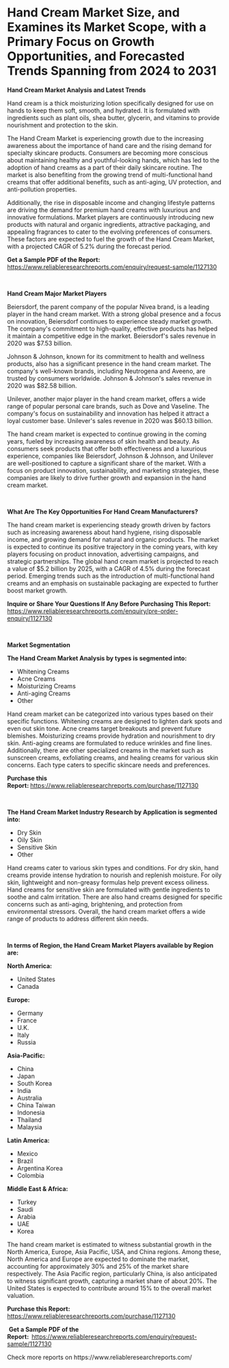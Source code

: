 <p><h1>Hand Cream Market Size, and Examines its Market Scope, with a Primary Focus on Growth Opportunities, and Forecasted Trends Spanning from 2024 to 2031</h1></p><p><strong>Hand Cream Market Analysis and Latest Trends</strong></p>
<p><p>Hand cream is a thick moisturizing lotion specifically designed for use on hands to keep them soft, smooth, and hydrated. It is formulated with ingredients such as plant oils, shea butter, glycerin, and vitamins to provide nourishment and protection to the skin. </p><p>The Hand Cream Market is experiencing growth due to the increasing awareness about the importance of hand care and the rising demand for specialty skincare products. Consumers are becoming more conscious about maintaining healthy and youthful-looking hands, which has led to the adoption of hand creams as a part of their daily skincare routine. The market is also benefiting from the growing trend of multi-functional hand creams that offer additional benefits, such as anti-aging, UV protection, and anti-pollution properties.</p><p>Additionally, the rise in disposable income and changing lifestyle patterns are driving the demand for premium hand creams with luxurious and innovative formulations. Market players are continuously introducing new products with natural and organic ingredients, attractive packaging, and appealing fragrances to cater to the evolving preferences of consumers. These factors are expected to fuel the growth of the Hand Cream Market, with a projected CAGR of 5.2% during the forecast period.</p></p>
<p><strong>Get a Sample PDF of the Report:&nbsp;</strong> <a href="https://www.reliableresearchreports.com/enquiry/request-sample/1127130">https://www.reliableresearchreports.com/enquiry/request-sample/1127130</a></p>
<p>&nbsp;</p>
<p><strong>Hand Cream Major Market Players</strong></p>
<p><p>Beiersdorf, the parent company of the popular Nivea brand, is a leading player in the hand cream market. With a strong global presence and a focus on innovation, Beiersdorf continues to experience steady market growth. The company's commitment to high-quality, effective products has helped it maintain a competitive edge in the market. Beiersdorf's sales revenue in 2020 was $7.53 billion.</p><p>Johnson & Johnson, known for its commitment to health and wellness products, also has a significant presence in the hand cream market. The company's well-known brands, including Neutrogena and Aveeno, are trusted by consumers worldwide. Johnson & Johnson's sales revenue in 2020 was $82.58 billion.</p><p>Unilever, another major player in the hand cream market, offers a wide range of popular personal care brands, such as Dove and Vaseline. The company's focus on sustainability and innovation has helped it attract a loyal customer base. Unilever's sales revenue in 2020 was $60.13 billion.</p><p>The hand cream market is expected to continue growing in the coming years, fueled by increasing awareness of skin health and beauty. As consumers seek products that offer both effectiveness and a luxurious experience, companies like Beiersdorf, Johnson & Johnson, and Unilever are well-positioned to capture a significant share of the market. With a focus on product innovation, sustainability, and marketing strategies, these companies are likely to drive further growth and expansion in the hand cream market.</p></p>
<p>&nbsp;</p>
<p><strong>What Are The Key Opportunities For Hand Cream Manufacturers?</strong></p>
<p><p>The hand cream market is experiencing steady growth driven by factors such as increasing awareness about hand hygiene, rising disposable income, and growing demand for natural and organic products. The market is expected to continue its positive trajectory in the coming years, with key players focusing on product innovation, advertising campaigns, and strategic partnerships. The global hand cream market is projected to reach a value of $5.2 billion by 2025, with a CAGR of 4.5% during the forecast period. Emerging trends such as the introduction of multi-functional hand creams and an emphasis on sustainable packaging are expected to further boost market growth.</p></p>
<p><strong>Inquire or Share Your Questions If Any Before Purchasing This Report:</strong> <a href="https://www.reliableresearchreports.com/enquiry/pre-order-enquiry/1127130">https://www.reliableresearchreports.com/enquiry/pre-order-enquiry/1127130</a></p>
<p>&nbsp;</p>
<p><strong>Market Segmentation</strong></p>
<p><strong>The Hand Cream Market Analysis by types is segmented into:</strong></p>
<p><ul><li>Whitening Creams</li><li>Acne Creams</li><li>Moisturizing Creams</li><li>Anti-aging Creams</li><li>Other</li></ul></p>
<p><p>Hand cream market can be categorized into various types based on their specific functions. Whitening creams are designed to lighten dark spots and even out skin tone. Acne creams target breakouts and prevent future blemishes. Moisturizing creams provide hydration and nourishment to dry skin. Anti-aging creams are formulated to reduce wrinkles and fine lines. Additionally, there are other specialized creams in the market such as sunscreen creams, exfoliating creams, and healing creams for various skin concerns. Each type caters to specific skincare needs and preferences.</p></p>
<p><strong>Purchase this Report:&nbsp;</strong><a href="https://www.reliableresearchreports.com/purchase/1127130">https://www.reliableresearchreports.com/purchase/1127130</a></p>
<p>&nbsp;</p>
<p><strong>The Hand Cream Market Industry Research by Application is segmented into:</strong></p>
<p><ul><li>Dry Skin</li><li>Oily Skin</li><li>Sensitive Skin</li><li>Other</li></ul></p>
<p><p>Hand creams cater to various skin types and conditions. For dry skin, hand creams provide intense hydration to nourish and replenish moisture. For oily skin, lightweight and non-greasy formulas help prevent excess oiliness. Hand creams for sensitive skin are formulated with gentle ingredients to soothe and calm irritation. There are also hand creams designed for specific concerns such as anti-aging, brightening, and protection from environmental stressors. Overall, the hand cream market offers a wide range of products to address different skin needs.</p></p>
<p>&nbsp;</p>
<p><strong>In terms of Region, the Hand Cream Market Players available by Region are:</strong></p>
<p>
    <p> <strong> North America: </strong>
        <ul>
            <li>United States</li>
            <li>Canada</li>
        </ul>
        </p> 
    <p> <strong> Europe: </strong>
        <ul>
            <li>Germany</li>
            <li>France</li>
            <li>U.K.</li>
            <li>Italy</li>
            <li>Russia</li>
        </ul>
        </p> 
    <p> <strong> Asia-Pacific: </strong>
        <ul>
            <li>China</li>
            <li>Japan</li>
            <li>South Korea</li>
            <li>India</li>
            <li>Australia</li>
            <li>China Taiwan</li>
            <li>Indonesia</li>
            <li>Thailand</li>
            <li>Malaysia</li>
        </ul>
        </p> 
    <p> <strong> Latin America: </strong>
        <ul>
            <li>Mexico</li>
            <li>Brazil</li>
            <li>Argentina Korea</li>
            <li>Colombia</li>
        </ul>
        </p> 
    <p> <strong> Middle East & Africa: </strong>
        <ul>
            <li>Turkey</li>
            <li>Saudi</li>
            <li>Arabia</li>
            <li>UAE</li>
            <li>Korea</li>
        </ul>
    </p>
    </p>
<p><p>The hand cream market is estimated to witness substantial growth in the North America, Europe, Asia Pacific, USA, and China regions. Among these, North America and Europe are expected to dominate the market, accounting for approximately 30% and 25% of the market share respectively. The Asia Pacific region, particularly China, is also anticipated to witness significant growth, capturing a market share of about 20%. The United States is expected to contribute around 15% to the overall market valuation.</p></p>
<p><strong>Purchase this Report: </strong><a href="https://www.reliableresearchreports.com/purchase/1127130">https://www.reliableresearchreports.com/purchase/1127130</a></p>
<p>&nbsp;<strong>Get a Sample PDF of the Report:&nbsp;&nbsp;</strong><a href="https://www.reliableresearchreports.com/enquiry/request-sample/1127130">https://www.reliableresearchreports.com/enquiry/request-sample/1127130</a></p>
<p><strong></strong></p>
<p>Check more reports on https://www.reliableresearchreports.com/</p>